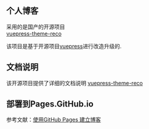## 个人博客
采用的是国产的开源项目		
[vuepress-theme-reco](https://github.com/vuepress-reco/vuepress-theme-reco)

该项目是基于开源项目[vuepress](https://github.com/vuejs/vuepress)进行改造升级的.

## 文档说明
该开源项目提供了详细的文档说明
[vuepress-theme-reco](https://vuepress-theme-reco.recoluan.com/views/1.x/)

## 部署到Pages.GitHub.io
参考文献：[使用GitHub Pages 建立博客](https://blog.csdn.net/qq_39268193/article/details/86028884)

